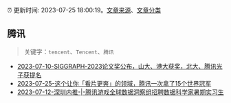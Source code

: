 :alarm_clock: 更新时间: 2023-07-25 18:00:19。[文章来源](/README.md)、[文章分类](/TAGS.md)

## 腾讯


> 关键字：`tencent`、`Tencent`、`腾讯`



- [2023-07-10-SIGGRAPH-2023论文奖公布，山大、港大获奖，北大、腾讯光子获提名](https://posts.careerengine.us/p/64abca84b3cf11269246627e) 
- [2023-07-25-这个让你「看片更爽」的领域，腾讯一次拿了15个世界冠军](https://posts.careerengine.us/p/64bf4d5953865c5f905707ec) 
- [2023-07-12-深圳内推-|-腾讯游戏全球数据洞察组招聘数据科学家暑期实习生](https://posts.careerengine.us/p/64ae31c4cd55877f33b37a11) 
